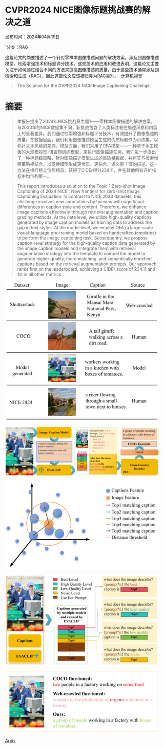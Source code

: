 # CVPR2024 NICE图像标题挑战赛的解决之道

发布时间：2024年04月19日

`分类：RAG

这篇论文的摘要描述了一个针对零样本图像描述问题的解决方案，涉及到图像描述模型、检索增强技术和标题评分技术。这些技术的应用和改进表明，这篇论文主要关注于如何通过结合不同的方法来提高图像描述的质量。由于这些技术通常涉及到检索和生成（RAG），因此这篇论文应该被归类为RAG类别。` `计算机视觉`

> The Solution for the CVPR2024 NICE Image Captioning Challenge

# 摘要

> 本报告提出了2024年NICE挑战赛主题1——零样本图像描述的解决方案。与2023年的NICE数据集不同，新挑战包含了人类标注者在描述风格和内容上的显著差异。我们通过检索增强和标题评分技术，有效提升了图像描述的质量。在数据层面，我们利用图像描述模型生成的优质标题作为训练集，以弥补文本风格的差异。模型方面，我们采用了OFA模型——一种基于手工模板的大规模视觉-语言预训练模型，来执行图像描述任务。我们进一步提出了一种标题级策略，针对图像描述模型生成的高质量数据，并将其与检索增强策略相结合，以促使模型生成更优质、更贴合、语义更丰富的描述。这一方法在排行榜上位居榜首，获得了CIDEr得分234.11，并在其他所有评价指标中均位列第一。

> This report introduces a solution to the Topic 1 Zero-shot Image Captioning of 2024 NICE : New frontiers for zero-shot Image Captioning Evaluation. In contrast to NICE 2023 datasets, this challenge involves new annotations by humans with significant differences in caption style and content. Therefore, we enhance image captions effectively through retrieval augmentation and caption grading methods. At the data level, we utilize high-quality captions generated by image caption models as training data to address the gap in text styles. At the model level, we employ OFA (a large-scale visual-language pre-training model based on handcrafted templates) to perform the image captioning task. Subsequently, we propose caption-level strategy for the high-quality caption data generated by the image caption models and integrate them with retrieval augmentation strategy into the template to compel the model to generate higher quality, more matching, and semantically enriched captions based on the retrieval augmentation prompts. Our approach ranks first on the leaderboard, achieving a CIDEr score of 234.11 and 1st in all other metrics.

![CVPR2024 NICE图像标题挑战赛的解决之道](../../../paper_images/2404.12739/x1.png)

![CVPR2024 NICE图像标题挑战赛的解决之道](../../../paper_images/2404.12739/x2.png)

![CVPR2024 NICE图像标题挑战赛的解决之道](../../../paper_images/2404.12739/x3.png)

![CVPR2024 NICE图像标题挑战赛的解决之道](../../../paper_images/2404.12739/x4.png)

![CVPR2024 NICE图像标题挑战赛的解决之道](../../../paper_images/2404.12739/x5.png)

[Arxiv](https://arxiv.org/abs/2404.12739)
